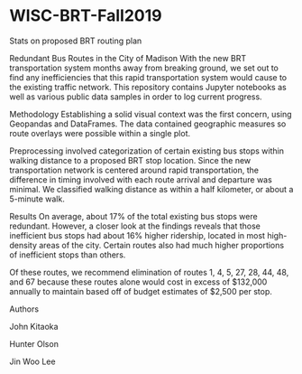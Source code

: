 # WISC-BRT-Fall2019
Stats on proposed BRT routing plan

Redundant Bus Routes in the City of Madison
With the new BRT transportation system months away from breaking ground, we set out to find any inefficiencies that this rapid transportation system would cause to the existing traffic network. This repository contains Jupyter notebooks as well as various public data samples in order to log current progress.

Methodology
Establishing a solid visual context was the first concern, using Geopandas and DataFrames. The data contained geographic measures so route overlays were possible within a single plot.

Preprocessing involved categorization of certain existing bus stops within walking distance to a proposed BRT stop location. Since the new transportation network is centered around rapid transportation, the difference in timing involved with each route arrival and departure was minimal. We classified walking distance as within a half kilometer, or about a 5-minute walk.

Results
On average, about 17% of the total existing bus stops were redundant. However, a closer look at the findings reveals that those inefficient bus stops had about 16% higher ridership, located in most high-density areas of the city. Certain routes also had much higher proportions of inefficient stops than others.

Of these routes, we recommend elimination of routes 1, 4, 5, 27, 28, 44, 48, and 67 because these routes alone would cost in excess of $132,000 annually to maintain based off of budget estimates of $2,500 per stop.

Authors

John Kitaoka

Hunter Olson 

Jin Woo Lee 
